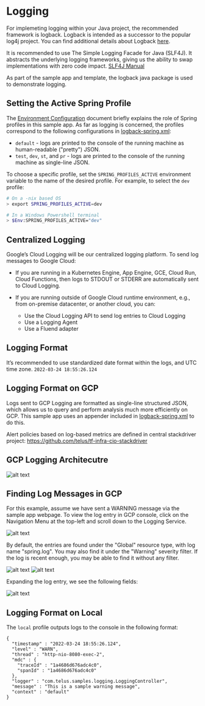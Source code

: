 # **Logging**

For implemeting logging within your Java project, the recommended framework is logback. Logback is intended as a successor to the popular log4j project. You can find additional details about Logback [here](https://logback.qos.ch/).

It is recommended to use The Simple Logging Facade for Java (SLF4J). It abstracts the underlying logging frameworks, giving us the ability to swap implementations with zero code impact. [SLF4J Manual](https://www.slf4j.org/manual.html)

As part of the sample app and template, the logback java package is used to demonstrate logging.

## **Setting the Active Spring Profile**

The [Environment Configuration](env-config.md) document briefly explains the role of Spring profiles in this sample app. As far as logging is concerned,
the profiles correspond to the following configurations in [logback-spring.xml](../src/main/resources/logback-spring.xml):
* `default` - logs are printed to the console of the running machine as human-readable ("pretty") JSON.
* `test`, `dev`, `st`, and `pr` - logs are printed to the console of the running machine as single-line JSON.

To choose a specific profile, set the `SPRING_PROFILES_ACTIVE` environment variable to the name of the desired profile. For example, to select the `dev` profile:
```bash
# On a -nix based OS
> export SPRING_PROFILES_ACTIVE=dev

# In a Windows Powershell terminal
> $Env:SPRING_PROFILES_ACTIVE="dev"
```


## **Centralized Logging**
Google’s Cloud Logging will be our centralized logging platform. To send log messages to Google Cloud:
- If you are running in a Kubernetes Engine, App Engine, GCE, Cloud Run, Cloud Functions, then logs to STDOUT or STDERR are automatically sent to Cloud Logging.

- If you are running outside of Google Cloud runtime environment, e.g., from on-premise datacenter, or another cloud, you can:
    - Use the Cloud Logging API to send log entries to Cloud Logging
    - Use a Logging Agent
    - Use a Fluend adapter

## **Logging Format**

It’s recommended to use standardized date format within the logs, and UTC time zone.
```2022-03-24 18:55:26.124```

## **Logging Format on GCP**

Logs sent to GCP Logging are formatted as single-line structured JSON, which allows us to query and perform analysis much more efficiently on GCP. This sample app uses an appender included in [logback-spring.xml](../src/main/resources/logback-spring.xml) to do this.

Alert policies based on log-based metrics are defined in central stackdriver project: https://github.com/telus/tf-infra-cio-stackdriver 

## **GCP Logging Architecutre**

![alt text](logging.jpg)

## **Finding Log Messages in GCP**
For this example, assume we have sent a WARNING message via the sample app webpage. To view the log entry in GCP console, click on the Navigation Menu at the top-left and scroll down to the Logging Service.

![alt text](findLogs1.jpg)

By default, the entries are found under the "Global" resource type, with log name "spring.log". You may also find it under the "Warning" severity filter. If the log is recent enough, you may be able to find it without any filter.

![alt text](findLogs2.jpg)
![alt text](findLogs3.jpg)

Expanding the log entry, we see the following fields:

![alt text](exampleGcpLog.jpg)

## **Logging Format on Local**

The `local` profile outputs logs to the console in the following format:
```
{
  "timestamp" : "2022-03-24 18:55:26.124",
  "level" : "WARN",
  "thread" : "http-nio-8080-exec-2",
  "mdc" : {
    "traceId" : "1a4686d676adc4c0",
    "spanId" : "1a4686d676adc4c0"
  },
  "logger" : "com.telus.samples.logging.LoggingController",
  "message" : "This is a sample warning message",
  "context" : "default"
}
```